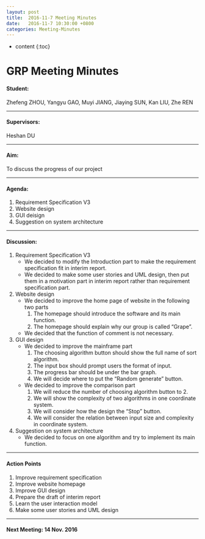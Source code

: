 ```yaml
---
layout: post
title:  2016-11-7 Meeting Minutes
date:   2016-11-7 10:30:00 +0800
categories: Meeting-Minutes
---
```


* content
{:toc}


# GRP Meeting Minutes


#### Student: 

Zhefeng ZHOU, Yangyu GAO, Muyi JIANG, Jiaying SUN, Kan LIU, Zhe REN

---

#### Supervisors: 

Heshan DU

---

#### Aim: 

To discuss the progress of our project

---

#### Agenda: 

1. Requirement Specification V3
2. Website design
3. GUI deisign
4. Suggestion on system architecture

---

#### Discussion:

1. Requirement Specification V3
	* We decided to modify the Introduction part to make the requirement specification fit in interim report.
	* We decided to make some user stories and UML design, then put them in a motivation part in interim report rather than requirement specification part.
2. Website design
	* We decided to improve the home page of website in the following two parts
	  1)	The homepage should introduce the software and its main function.
	  2)	The homepage should explain why our group is called “Grape”.
	* We decided that the function of comment is not necessary.
3. GUI design
	* We decided to improve the mainframe part
	  1)	The choosing algorithm button should show the full name of sort algorithm.
	  2)	The input box should prompt users the format of input.
	  3)	The progress bar should be under the bar graph.
	  4)	We will decide where to put the “Random generate” button.
	* We decided to improve the comparison part
	  1)	We will reduce the number of choosing algorithm button to 2.
	  2)	We will show the complexity of two algorithms in one coordinate system.
	  3)	We will consider how the design the “Stop” button.
	  4)	We will consider the relation between input size and complexity in coordinate system.
4. Suggestion on system architecture
	* We decided to focus on one algorithm and try to implement its main function. 

---

#### Action Points

1. Improve requirement specification
2. Improve website homepage
3. Improve GUI design
4. Prepare the draft of interim report
5. Learn the user interaction model
6. Make some user stories and UML design
	
---
	 
#### Next Meeting: 14 Nov. 2016   

